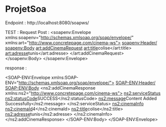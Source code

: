 # ProjetSoa

Endpoint : http://localhost:8080/soapws/

TEST :
Request Post :
<soapenv:Envelope xmlns:soapenv="http://schemas.xmlsoap.org/soap/envelope/" xmlns:art="http://www.concretepage.com/cinema-ws">
   <soapenv:Header/>
   <soapenv:Body>
      <art:addCinemaRequest>
         <art:title>colise</art:title>
         <art:adresse>tunis</art:adresse>
      </art:addCinemaRequest>
   </soapenv:Body>
</soapenv:Envelope> 

response :

<SOAP-ENV:Envelope xmlns:SOAP-ENV="http://schemas.xmlsoap.org/soap/envelope/">
    <SOAP-ENV:Header/>
    <SOAP-ENV:Body>
        <ns2:addCinemaResponse xmlns:ns2="http://www.concretepage.com/cinema-ws">
            <ns2:serviceStatus>
                <ns2:statusCode>SUCCESS</ns2:statusCode>
                <ns2:message>Content Added Successfully</ns2:message>
            </ns2:serviceStatus>
            <ns2:cinemaInfo>
                <ns2:cinemaId>4</ns2:cinemaId>
                <ns2:title>colise</ns2:title>
                <ns2:adresse>tunis</ns2:adresse>
            </ns2:cinemaInfo>
        </ns2:addCinemaResponse>
    </SOAP-ENV:Body>
</SOAP-ENV:Envelope>
